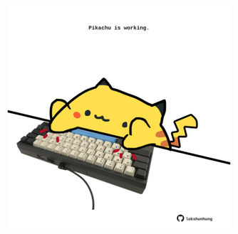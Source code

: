 <!-- built at 18/03/2025, 19:00:29 UTC -->
<p align="center">
  <img width="500" height="500" src="./ReadmeImage.svg">
</p>
